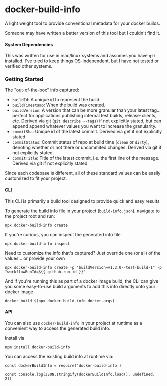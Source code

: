# docker-build-info

A light weight tool to provide conventional metadata for your docker builds.

Someone may have written a better version of this tool but I couldn't find it.

#### System Dependencies

This was written for use in mac/linux systems and assumes you have `git` installed. I've tried to keep things OS-independent, but I have not tested or verified other systems.

### Getting Started

The "out-of-the-box" info captured:

- `buildId`: A unique id to represent the build.
- `buildTimestamp`: When the build was created.
- `buildVersion`: A version that can be more granular than your latest tag... perfect for applications publishing internal test builds, release-clients, etc. Derived via git (`git describe --tags`) if not explicitly stated, but can append append whatever values you want to increase the granularity.
- `commitSha`: Unique id of the latest commit. Derived via get if not explicitly stated
- `commitStatus`: Commit status of repo at build time (`clean` or `dirty`), denoting whether or not there or uncommited changes. Derived via git if not explicitly stated.
- `commitTitle`: Title of the latest commit, i.e. the first line of the message. Derived via git if not explicitly stated

Since each codebase is different, all of these standard values can be easily customized to fit your project.

#### CLI

This CLI is primarily a build tool designed to provide quick and easy results

To generate the build info file in your project (`build-info.json`), navigate to the project root and run:
```
npx docker-build-info create
```

If you're curious, you can inspect the generated info file
```
npx docker-build-info inspect
```

Need to customize the info that's captured? Just override one (or all) of the values... or provide your own
```
npx docker-build-info create -p "buildVersion=v1.2.0--test-build-1" -p "workflowRunId=${{ github.run_id }}"
```

And if you're running this as part of a docker image build, the CLI can give you some easy-to-use build arguments to add this info directly onto your docker image
```
docker build $(npx docker-build-info docker-args) .
```

#### API

You can also use `docker-build-info` in your project at runtime as a convenient way to access the generated build info.

Install via
```
npm install docker-build-info
```

You can access the existing build info at runtime via:
```
const dockerBuildInfo = require('docker-build-info')

const console.log(JSON.stringify(dockerBuildInfo.load(), undefined, 2))
```

